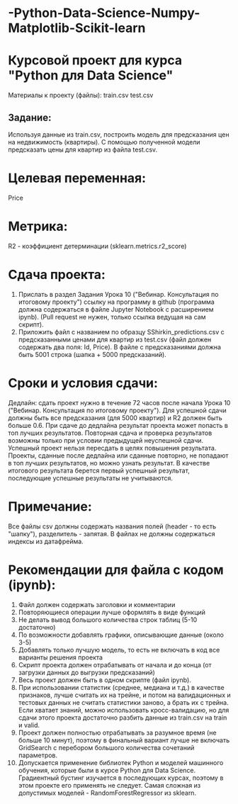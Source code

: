 # -Python-Data-Science-Numpy-Matplotlib-Scikit-learn

# Курсовой проект для курса "Python для Data Science"

Материалы к проекту (файлы):
train.csv
test.csv

## Задание:
Используя данные из train.csv, построить
модель для предсказания цен на недвижимость (квартиры).
С помощью полученной модели предсказать
цены для квартир из файла test.csv.

# Целевая переменная:
Price

# Метрика:
R2 - коэффициент детерминации (sklearn.metrics.r2_score)

# Сдача проекта:
1. Прислать в раздел Задания Урока 10 ("Вебинар. Консультация по итоговому проекту")
ссылку на программу в github (программа должна содержаться в файле Jupyter Notebook 
с расширением ipynb). (Pull request не нужен, только ссылка ведущая на сам скрипт).
2. Приложить файл с названием по образцу SShirkin_predictions.csv
с предсказанными ценами для квартир из test.csv (файл должен содержать два поля: Id, Price).
В файле с предсказаниями должна быть 5001 строка (шапка + 5000 предсказаний).

# Сроки и условия сдачи:
Дедлайн: сдать проект нужно в течение 72 часов после начала Урока 10 ("Вебинар. Консультация по итоговому проекту").
Для успешной сдачи должны быть все предсказания (для 5000 квартир) и R2 должен быть больше 0.6.
При сдаче до дедлайна результат проекта может попасть в топ лучших результатов.
Повторная сдача и проверка результатов возможны только при условии предыдущей неуспешной сдачи.
Успешный проект нельзя пересдать в целях повышения результата.
Проекты, сданные после дедлайна или сданные повторно, не попадают в топ лучших результатов, но можно узнать результат.
В качестве итогового результата берется первый успешный результат, последующие успешные результаты не учитываются.

# Примечание:
Все файлы csv должны содержать названия полей (header - то есть "шапку"),
разделитель - запятая. В файлах не должны содержаться индексы из датафрейма.

# Рекомендации для файла с кодом (ipynb):
1. Файл должен содержать заголовки и комментарии
2. Повторяющиеся операции лучше оформлять в виде функций
3. Не делать вывод большого количества строк таблиц (5-10 достаточно)
4. По возможности добавлять графики, описывающие данные (около 3-5)
5. Добавлять только лучшую модель, то есть не включать в код все варианты решения проекта
6. Скрипт проекта должен отрабатывать от начала и до конца (от загрузки данных до выгрузки предсказаний)
7. Весь проект должен быть в одном скрипте (файл ipynb).
8. При использовании статистик (среднее, медиана и т.д.) в качестве признаков,
лучше считать их на трейне, и потом на валидационных и тестовых данных не считать 
статистики заново, а брать их с трейна. Если хватает знаний, можно использовать кросс-валидацию,
но для сдачи этого проекта достаточно разбить данные из train.csv на train и valid.
9. Проект должен полностью отрабатывать за разумное время (не больше 10 минут),
поэтому в финальный вариант лучше не включать GridSearch с перебором 
большого количества сочетаний параметров.
10. Допускается применение библиотек Python и моделей машинного обучения,
которые были в курсе Python для Data Science. Градиентный бустинг изучается
в последующих курсах, поэтому в этом проекте его применять не следует.
Самая сложная из допустимых моделей - RandomForestRegressor из sklearn.
